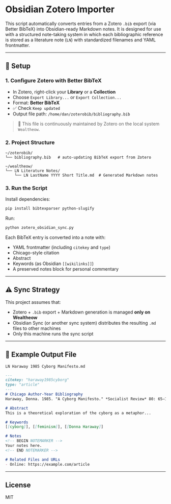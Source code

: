 # Obsidian Zotero Importer

This script automatically converts entries from a Zotero `.bib` export (via Better BibTeX) into Obsidian-ready Markdown notes. It is designed for use with a structured note-taking system in which each bibliographic reference is stored as a literature note (`LN`) with standardized filenames and YAML frontmatter.

---

## 🔧 Setup

### 1. Configure Zotero with Better BibTeX
- In Zotero, right-click your **Library** or a **Collection**
- Choose `Export Library...` or `Export Collection...`
- Format: **Better BibTeX**
- ✅ Check `Keep updated`
- Output file path: `/home/dan/zoterobib/bibliography.bib`

> 📁 This file is continuously maintained by Zotero on the local system `Wealtheow`.

### 2. Project Structure
```
~/zoterobib/
└── bibliography.bib   # auto-updating BibTeX export from Zotero

~/wealtheow/
└── LN Literature Notes/
    └── LN LastName YYYY Short Title.md  # Generated Markdown notes
```

### 3. Run the Script
Install dependencies:
```bash
pip install bibtexparser python-slugify
```

Run:
```bash
python zotero_obsidian_sync.py
```

Each BibTeX entry is converted into a note with:
- YAML frontmatter (including `citekey` and `type`)
- Chicago-style citation
- Abstract
- Keywords (as Obsidian `[[wikilinks]]`)
- A preserved notes block for personal commentary

---

## ⚠️ Sync Strategy
This project assumes that:
- Zotero + `.bib` export + Markdown generation is managed **only on Wealtheow**
- Obsidian Sync (or another sync system) distributes the resulting `.md` files to other machines
- Only this machine runs the sync script

---

## 📄 Example Output File
```
LN Haraway 1985 Cyborg Manifesto.md
```
```markdown
---
citekey: "haraway1985cyborg"
type: "article"
---
# Chicago Author-Year Bibliography
Haraway, Donna. 1985. "A Cyborg Manifesto." *Socialist Review* 80: 65–108.

# Abstract
This is a theoretical exploration of the cyborg as a metaphor...

# Keywords
[[cyborg]], [[feminism]], [[Donna Haraway]]

# Notes
<!-- BEGIN NOTEMARKER -->
Your notes here.
<!-- END NOTEMARKER -->

# Related Files and URLs
- Online: https://example.com/article
```

---

## License
MIT
